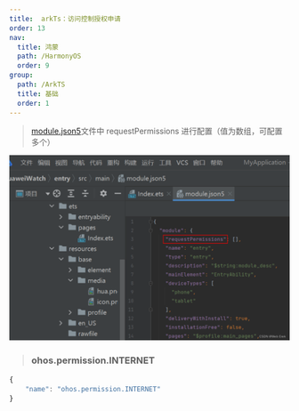 ```yaml
---
title:  arkTs：访问控制授权申请
order: 13
nav:
  title: 鸿蒙
  path: /HarmonyOS
  order: 9
group:
  path: /ArkTS
  title: 基础
  order: 1
---
```


> [module.json5](https://so.csdn.net/so/search?q=module.json5&spm=1001.2101.3001.7020)文件中 requestPermissions 进行配置（值为数组，可配置多个）

![img](./assets/21e30dea56964818aab0cb43596c916f.png)

> ### ohos.permission.INTERNET

```ts
{
    "name": "ohos.permission.INTERNET"
}
```

